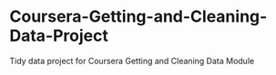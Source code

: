 # Coursera-Getting-and-Cleaning-Data-Project
Tidy data project for Coursera Getting and Cleaning Data Module
